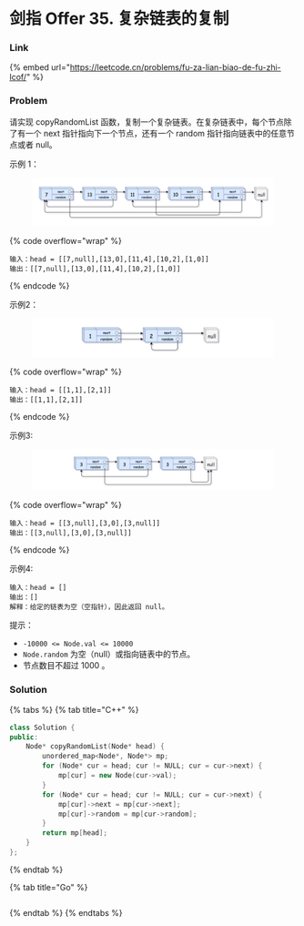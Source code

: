# 剑指 Offer 35. 复杂链表的复制

### Link

{% embed url="https://leetcode.cn/problems/fu-za-lian-biao-de-fu-zhi-lcof/" %}

### Problem

请实现 copyRandomList 函数，复制一个复杂链表。在复杂链表中，每个节点除了有一个 next 指针指向下一个节点，还有一个 random 指针指向链表中的任意节点或者 null。

示例 1：

<figure><img src="../../.gitbook/assets/image (1) (1) (1).png" alt=""><figcaption></figcaption></figure>

{% code overflow="wrap" %}
```
输入：head = [[7,null],[13,0],[11,4],[10,2],[1,0]]
输出：[[7,null],[13,0],[11,4],[10,2],[1,0]]
```
{% endcode %}

示例2：

<figure><img src="../../.gitbook/assets/image (6).png" alt=""><figcaption></figcaption></figure>

{% code overflow="wrap" %}
```
输入：head = [[1,1],[2,1]]
输出：[[1,1],[2,1]]
```
{% endcode %}

示例3:

<figure><img src="../../.gitbook/assets/image (3) (1).png" alt=""><figcaption></figcaption></figure>

{% code overflow="wrap" %}
```
输入：head = [[3,null],[3,0],[3,null]]
输出：[[3,null],[3,0],[3,null]]
```
{% endcode %}

示例4:

```
输入：head = []
输出：[]
解释：给定的链表为空（空指针），因此返回 null。
```

提示：

* `-10000 <= Node.val <= 10000`
* `Node.random` 为空（null）或指向链表中的节点。
* 节点数目不超过 1000 。

&#x20;

### Solution

{% tabs %}
{% tab title="C++" %}
```cpp
class Solution {
public:
    Node* copyRandomList(Node* head) {
        unordered_map<Node*, Node*> mp;
        for (Node* cur = head; cur != NULL; cur = cur->next) {
            mp[cur] = new Node(cur->val);
        }
        for (Node* cur = head; cur != NULL; cur = cur->next) {
            mp[cur]->next = mp[cur->next];
            mp[cur]->random = mp[cur->random];
        }
        return mp[head];
    }
};
```
{% endtab %}

{% tab title="Go" %}
```go
```
{% endtab %}
{% endtabs %}
